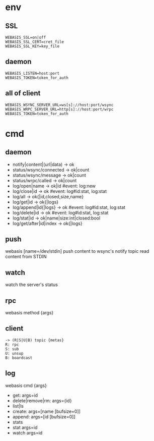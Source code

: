 # env
## SSL
```
WEBASIS_SSL=on|off
WEBASIS_SSL_CERT=cret_file
WEBASIS_SSL_KEY=key_file
```

## daemon
```
WEBASIS_LISTEN=host:port
WEBASIS_TOKEN=token_for_auth
```

## all of client
```
WEBASIS_WSYNC_SERVER_URL=ws[s]://host:port/wsync
WEBASIS_WRPC_SERVER_URL=http[s]://host:port/wrpc
WEBASIS_TOKEN=token_for_auth
```

# cmd

## daemon
- notify|content|(url|data) -> ok
- status/wsync/connected -> ok|count
- status/wsync/message -> ok|count
- status/wrpc/called -> ok|count
- log/open|name -> ok|id #event: log:new
- log/close|id -> ok #event: log#id:stat, log:stat
- log/all -> ok{|id,closed,size,name}
- log/get|id -> ok{|logs}
- log/append|id{|logs} -> ok #event: log#id:stat, log:stat
- log/delete|id -> ok #event: log#id:stat, log:stat
- log/stat|id -> ok|name|size:int|closed:bool
- log/get/after|id|index -> ok{|logs}

## push
webasis [name=/dev/stdin]
push content to wsync's notify topic
read content from STDIN

## watch
watch the server's status

## rpc
webasis method {args}

## client
```
-> (R|S|U|B) topic {metas}
R: rpc
S: sub
U: unsup
B: boardcast
```

## log
webasis cmd {args}
- get: args=id
- delete|remove|rm: args={id}
- list|ls
- create: args=[name [bufsize=0]]
- append: args=[id   [bufsize=0]]
- stats
- stat args=id
- watch args=id



